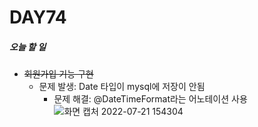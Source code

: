 # DAY74

##### 오늘 할 일
* ~~회원가입 기능 구현~~
  * 문제 발생: Date 타입이 mysql에 저장이 안됨
    * 문제 해결: @DateTimeFormat라는 어노테이션 사용
    ![화면 캡처 2022-07-21 154304](https://user-images.githubusercontent.com/103159709/180147534-3da4d478-bff9-416e-916b-27cbd86f44f4.png)
 

